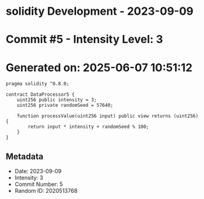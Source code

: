 ﻿# solidity Development - 2023-09-09
# Commit #5 - Intensity Level: 3
# Generated on: 2025-06-07 10:51:12
```solidity
pragma solidity ^0.8.0;

contract DataProcessor5 {
    uint256 public intensity = 3;
    uint256 private randomSeed = 57640;

    function processValue(uint256 input) public view returns (uint256) {
        return input * intensity + randomSeed % 100;
    }
}
```
## Metadata
- Date: 2023-09-09
- Intensity: 3
- Commit Number: 5
- Random ID: 2020513768
